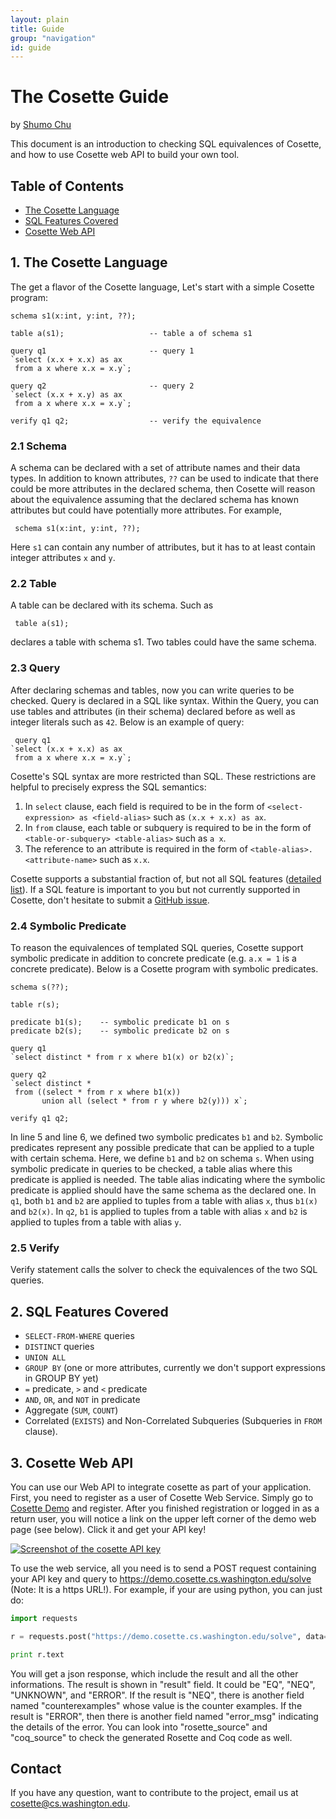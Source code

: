 ```yaml
---
layout: plain
title: Guide
group: "navigation"
id: guide
---
```


# The Cosette Guide

by [Shumo Chu](www.shumochu.com)

This document is an introduction to checking SQL equivalences of Cosette, and how to use Cosette web API to build your own tool. 

## Table of Contents
* [The Cosette Language](#lang)
* [SQL Features Covered](#sql)
* [Cosette Web API](#api)

## 1. The Cosette Language <a id="lang"></a>

The get a flavor of the Cosette language, Let's start with a simple Cosette program: 

<pre><code>schema s1(x:int, y:int, ??);

table a(s1);                   -- table a of schema s1

query q1                       -- query 1
`select (x.x + x.x) as ax
 from a x where x.x = x.y`;

query q2                       -- query 2
`select (x.x + x.y) as ax
 from a x where x.x = x.y`;

verify q1 q2;                  -- verify the equivalence
</code></pre>

### 2.1 Schema 

A schema can be declared with a set of attribute names and their data types. In addition to known attributes, `??` can be used to indicate that there could be more attributes in the declared schema, then Cosette will reason about the equivalence assuming that the declared schema has known attributes but could have potentially more attributes. For example, 

<pre><code> schema s1(x:int, y:int, ??); </code></pre> 

Here `s1` can contain any number of attributes, but it has to at least contain integer attributes `x` and `y`. 

### 2.2 Table

A table can be declared with its schema. Such as 

<pre><code> table a(s1); </code></pre> 

declares a table with schema s1. Two tables could have the same schema. 

### 2.3 Query

After declaring schemas and tables, now you can write queries to be checked. Query is declared in a SQL like syntax. Within the Query, you can use tables and attributes (in their schema) declared before as well as integer literals such as `42`. Below is an example of query:

<pre><code> query q1
`select (x.x + x.x) as ax
 from a x where x.x = x.y`;</code></pre> 

Cosette's SQL syntax are more restricted than SQL. These restrictions are helpful to precisely express the SQL semantics:

1. In `select` clause, each field is required to be in the form of `<select-expression> as <field-alias>` such as `(x.x + x.x) as ax`.
2. In `from` clause, each table or subquery is required to be in the form of `<table-or-subquery> <table-alias>` such as `a x`.
3. The reference to an attribute is required in the form of `<table-alias>.<attribute-name>` such as `x.x`.

Cosette supports a substantial fraction of, but not all SQL features ([detailed list](#sql)). If a SQL feature is important to you but not currently supported in Cosette, don't hesitate to submit a [GitHub issue](https://github.com/uwdb/Cosette/issues).

### 2.4 Symbolic Predicate

To reason the equivalences of templated SQL queries, Cosette support symbolic predicate in addition to concrete predicate (e.g. `a.x = 1` is a concrete predicate). Below is a Cosette program with symbolic predicates.

<pre><code>schema s(??);

table r(s);

predicate b1(s);    -- symbolic predicate b1 on s
predicate b2(s);    -- symbolic predicate b2 on s

query q1
`select distinct * from r x where b1(x) or b2(x)`;

query q2
`select distinct *
 from ((select * from r x where b1(x)) 
       union all (select * from r y where b2(y))) x`;
 
verify q1 q2;
</code></pre> 

In line 5 and line 6, we defined two symbolic predicates `b1` and `b2`. Symbolic predicates represent any possible predicate that can be applied to a tuple with certain schema. Here, we define `b1` and `b2` on schema `s`. When using symbolic predicate in queries to be checked, a table alias where this predicate is applied is needed. The table alias indicating where the symbolic predicate is applied should have the same schema as the declared one. In `q1`, both `b1` and `b2` are applied to tuples from a table with alias `x`, thus `b1(x)` and `b2(x)`. 
In `q2`, `b1` is applied to tuples from a table with alias `x` and `b2` is applied to tuples from a table with alias `y`.

### 2.5 Verify

Verify statement calls the solver to check the equivalences of the two SQL queries. 

## 2. SQL Features Covered <a id="sql"> </a>

* `SELECT-FROM-WHERE` queries
* `DISTINCT` queries
* `UNION ALL`
* `GROUP BY` (one or more attributes, currently we don't support expressions in GROUP BY yet)
* `=` predicate, `>` and `<` predicate
*  `AND`, `OR`, and `NOT` in predicate
* Aggregate (`SUM`, `COUNT`)
* Correlated (`EXISTS`) and Non-Correlated Subqueries (Subqueries in `FROM` clause). 

## 3. Cosette Web API <a id="api"> </a>

You can use our Web API to integrate cosette as part of your application. First, you need to register as a user of Cosette Web Service. Simply go to [Cosette Demo](http://demo.cosette.cs.washington.edu) and register. After you finished registration or logged in as a return user, you will notice a link on the upper left corner of the demo web page (see below). Click it and get your API key!

<div>
<a href='http://demo.cosette.cs.washington.edu'><img src="{{ site.baseurl}}/images/api_key.png" class="img-responsive" alt="Screenshot of the cosette API key"></a>
</div>

To use the web service, all you need is to send a POST request containing your API key and query to https://demo.cosette.cs.washington.edu/solve (Note: It is a https URL!). For example, if your are using python, you can just do:

```python
import requests

r = requests.post("https://demo.cosette.cs.washington.edu/solve", data={"api_key":"<your api key>", "query":"<your cosette program>"})

print r.text
```

You will get a json response, which include the result and all the other informations. The result is shown in "result" field. It could be "EQ", "NEQ", "UNKNOWN", and "ERROR". If the result is "NEQ", there is another field named "counterexamples" whose value is the counter examples. If the result is "ERROR", then there is another field named "error_msg" indicating the details of the error. You can look into "rosette_source" and "coq_source" to check the generated Rosette and Coq code as well. 

## Contact

If you have any question, want to contribute to the project, email us at 
[cosette@cs.washington.edu](mailto:cosette@cs.washington.edu). 


